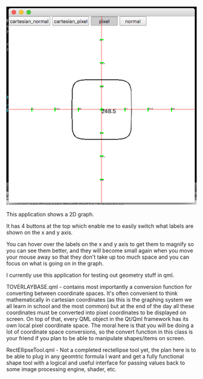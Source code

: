 ![screencap](https://github.com/sitting-duck/qml_hello_world/blob/master/img/Screen%20Shot%202017-12-05%20at%2010.20.12%20AM.png)

This application shows a 2D graph.

It has 4 buttons at the top which enable me to easily switch what labels are shown on the x and y axis.

You can hover over the labels on the x and y axis to get them to magnify so you can see them better, and they will become small again when you move your mouse away so that they don't take up too much space and you can focus on what is going on in the graph. 

I currently use this application for testing out geometry stuff in qml. 

TOVERLAYBASE.qml - contains most importantly a conversion function for converting between coordinate spaces. It's often convenient to think mathematically in cartesian coordinates (as this is the graphing system we all learn in school and the most common) but at the end of the day all these coordinates must be converted into pixel coordinates to be displayed on screen. On top of that, every QML object in the Qt/Qml framework has its own local pixel coordinate space.  The moral here is that you will be doing a lot of coordinate space conversions, so the convert function in this class is your friend if you plan to be able to manipulate shapes/items on screen.

RectEllipseTool.qml - Not a completed rectellipse tool yet, the plan here is to be able to plug in any geomtric formula I want and get a fully functional shape tool with a logical and useful interface for passing values back to some image processing engine, shader, etc.

 
